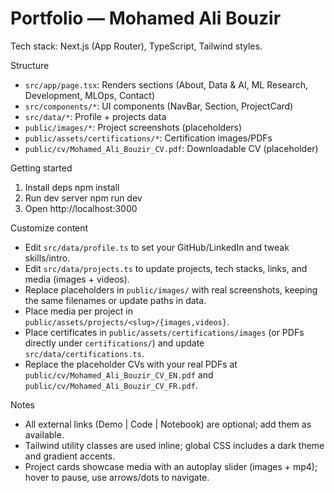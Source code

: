 Portfolio — Mohamed Ali Bouzir
================================

Tech stack: Next.js (App Router), TypeScript, Tailwind styles.

Structure
- `src/app/page.tsx`: Renders sections (About, Data & AI, ML Research, Development, MLOps, Contact)
- `src/components/*`: UI components (NavBar, Section, ProjectCard)
- `src/data/*`: Profile + projects data
- `public/images/*`: Project screenshots (placeholders)
- `public/assets/certifications/*`: Certification images/PDFs
- `public/cv/Mohamed_Ali_Bouzir_CV.pdf`: Downloadable CV (placeholder)

Getting started
1) Install deps
   npm install
2) Run dev server
   npm run dev
3) Open
   http://localhost:3000

Customize content
- Edit `src/data/profile.ts` to set your GitHub/LinkedIn and tweak skills/intro.
- Edit `src/data/projects.ts` to update projects, tech stacks, links, and media (images + videos).
- Replace placeholders in `public/images/` with real screenshots, keeping the same filenames or update paths in data.
- Place media per project in `public/assets/projects/<slug>/{images,videos}`.
- Place certificates in `public/assets/certifications/images` (or PDFs directly under `certifications/`) and update `src/data/certifications.ts`.
- Replace the placeholder CVs with your real PDFs at `public/cv/Mohamed_Ali_Bouzir_CV_EN.pdf` and `public/cv/Mohamed_Ali_Bouzir_CV_FR.pdf`.

Notes
- All external links (Demo | Code | Notebook) are optional; add them as available.
- Tailwind utility classes are used inline; global CSS includes a dark theme and gradient accents.
 - Project cards showcase media with an autoplay slider (images + mp4); hover to pause, use arrows/dots to navigate.
